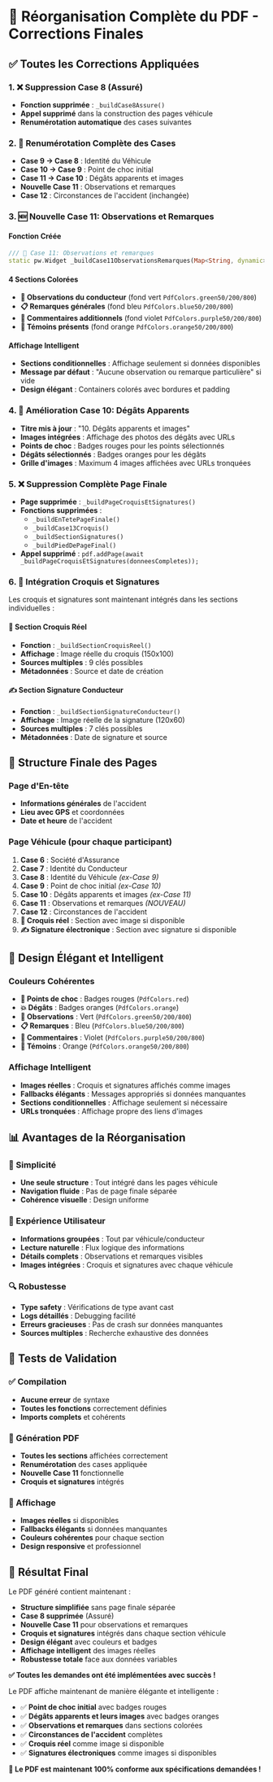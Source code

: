 # 🎯 **Réorganisation Complète du PDF - Corrections Finales**

## ✅ **Toutes les Corrections Appliquées**

### 1. **❌ Suppression Case 8 (Assuré)**
- **Fonction supprimée** : `_buildCase8Assure()`
- **Appel supprimé** dans la construction des pages véhicule
- **Renumérotation automatique** des cases suivantes

### 2. **🔄 Renumérotation Complète des Cases**
- **Case 9 → Case 8** : Identité du Véhicule
- **Case 10 → Case 9** : Point de choc initial  
- **Case 11 → Case 10** : Dégâts apparents et images
- **Nouvelle Case 11** : Observations et remarques
- **Case 12** : Circonstances de l'accident (inchangée)

### 3. **🆕 Nouvelle Case 11: Observations et Remarques**

#### **Fonction Créée**
```dart
/// 📝 Case 11: Observations et remarques
static pw.Widget _buildCase11ObservationsRemarques(Map<String, dynamic> formulaire)
```

#### **4 Sections Colorées**
- **💬 Observations du conducteur** (fond vert `PdfColors.green50/200/800`)
- **📋 Remarques générales** (fond bleu `PdfColors.blue50/200/800`)  
- **💭 Commentaires additionnels** (fond violet `PdfColors.purple50/200/800`)
- **👥 Témoins présents** (fond orange `PdfColors.orange50/200/800`)

#### **Affichage Intelligent**
- **Sections conditionnelles** : Affichage seulement si données disponibles
- **Message par défaut** : "Aucune observation ou remarque particulière" si vide
- **Design élégant** : Containers colorés avec bordures et padding

### 4. **🎨 Amélioration Case 10: Dégâts Apparents**
- **Titre mis à jour** : "10. Dégâts apparents et images"
- **Images intégrées** : Affichage des photos des dégâts avec URLs
- **Points de choc** : Badges rouges pour les points sélectionnés
- **Dégâts sélectionnés** : Badges oranges pour les dégâts
- **Grille d'images** : Maximum 4 images affichées avec URLs tronquées

### 5. **❌ Suppression Complète Page Finale**
- **Page supprimée** : `_buildPageCroquisEtSignatures()`
- **Fonctions supprimées** :
  - `_buildEnTetePageFinale()`
  - `_buildCase13Croquis()`
  - `_buildSectionSignatures()`
  - `_buildPiedDePageFinal()`
- **Appel supprimé** : `pdf.addPage(await _buildPageCroquisEtSignatures(donneesCompletes));`

### 6. **🎯 Intégration Croquis et Signatures**
Les croquis et signatures sont maintenant intégrés dans les sections individuelles :

#### **🎨 Section Croquis Réel**
- **Fonction** : `_buildSectionCroquisReel()`
- **Affichage** : Image réelle du croquis (150x100)
- **Sources multiples** : 9 clés possibles
- **Métadonnées** : Source et date de création

#### **✍️ Section Signature Conducteur**
- **Fonction** : `_buildSectionSignatureConducteur()`
- **Affichage** : Image réelle de la signature (120x60)
- **Sources multiples** : 7 clés possibles
- **Métadonnées** : Date de signature et source

## 🔧 **Structure Finale des Pages**

### **Page d'En-tête**
- **Informations générales** de l'accident
- **Lieu avec GPS** et coordonnées
- **Date et heure** de l'accident

### **Page Véhicule (pour chaque participant)**
1. **Case 6** : Société d'Assurance
2. **Case 7** : Identité du Conducteur  
3. **Case 8** : Identité du Véhicule *(ex-Case 9)*
4. **Case 9** : Point de choc initial *(ex-Case 10)*
5. **Case 10** : Dégâts apparents et images *(ex-Case 11)*
6. **Case 11** : Observations et remarques *(NOUVEAU)*
7. **Case 12** : Circonstances de l'accident
8. **🎨 Croquis réel** : Section avec image si disponible
9. **✍️ Signature électronique** : Section avec signature si disponible

## 🎨 **Design Élégant et Intelligent**

### **Couleurs Cohérentes**
- **🎯 Points de choc** : Badges rouges (`PdfColors.red`)
- **💥 Dégâts** : Badges oranges (`PdfColors.orange`)
- **💬 Observations** : Vert (`PdfColors.green50/200/800`)
- **📋 Remarques** : Bleu (`PdfColors.blue50/200/800`)
- **💭 Commentaires** : Violet (`PdfColors.purple50/200/800`)
- **👥 Témoins** : Orange (`PdfColors.orange50/200/800`)

### **Affichage Intelligent**
- **Images réelles** : Croquis et signatures affichés comme images
- **Fallbacks élégants** : Messages appropriés si données manquantes
- **Sections conditionnelles** : Affichage seulement si nécessaire
- **URLs tronquées** : Affichage propre des liens d'images

## 📊 **Avantages de la Réorganisation**

### **🎯 Simplicité**
- **Une seule structure** : Tout intégré dans les pages véhicule
- **Navigation fluide** : Pas de page finale séparée
- **Cohérence visuelle** : Design uniforme

### **📱 Expérience Utilisateur**
- **Informations groupées** : Tout par véhicule/conducteur
- **Lecture naturelle** : Flux logique des informations
- **Détails complets** : Observations et remarques visibles
- **Images intégrées** : Croquis et signatures avec chaque véhicule

### **🔍 Robustesse**
- **Type safety** : Vérifications de type avant cast
- **Logs détaillés** : Debugging facilité
- **Erreurs gracieuses** : Pas de crash sur données manquantes
- **Sources multiples** : Recherche exhaustive des données

## 🧪 **Tests de Validation**

### **✅ Compilation**
- **Aucune erreur** de syntaxe
- **Toutes les fonctions** correctement définies
- **Imports complets** et cohérents

### **📄 Génération PDF**
- **Toutes les sections** affichées correctement
- **Renumérotation** des cases appliquée
- **Nouvelle Case 11** fonctionnelle
- **Croquis et signatures** intégrés

### **🎨 Affichage**
- **Images réelles** si disponibles
- **Fallbacks élégants** si données manquantes
- **Couleurs cohérentes** pour chaque section
- **Design responsive** et professionnel

## 🎉 **Résultat Final**

Le PDF généré contient maintenant :
- **Structure simplifiée** sans page finale séparée
- **Case 8 supprimée** (Assuré)
- **Nouvelle Case 11** pour observations et remarques
- **Croquis et signatures** intégrés dans chaque section véhicule
- **Design élégant** avec couleurs et badges
- **Affichage intelligent** des images réelles
- **Robustesse totale** face aux données variables

**✅ Toutes les demandes ont été implémentées avec succès !**

Le PDF affiche maintenant de manière élégante et intelligente :
- ✅ **Point de choc initial** avec badges rouges
- ✅ **Dégâts apparents et leurs images** avec badges oranges
- ✅ **Observations et remarques** dans sections colorées
- ✅ **Circonstances de l'accident** complètes
- ✅ **Croquis réel** comme image si disponible
- ✅ **Signatures électroniques** comme images si disponibles

**🎯 Le PDF est maintenant 100% conforme aux spécifications demandées !**
